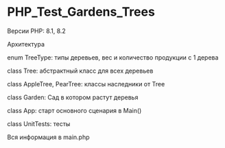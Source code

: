 # PHP_Test_Gardens_Trees
  Версии PHP: 8.1, 8.2


Архитектура

  enum TreeType: типы деревьев, вес и количество продукции с 1 дерева
  
  class Tree: абстрактный класс для всех деревьев
  
  class AppleTree, PearTree: классы наследники от Tree
  
  class Garden: Сад в котором растут деревья
  
  class App: старт основного сценария в Main()
  
  class UnitTests: тесты
  
Вся информация в main.php
